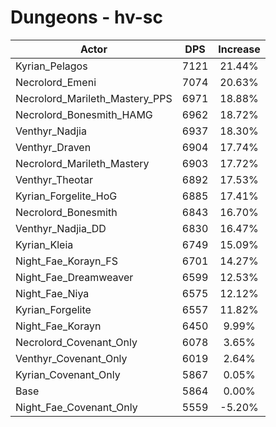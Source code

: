 # Dungeons - hv-sc
| Actor | DPS | Increase |
|---|:---:|:---:|
|Kyrian_Pelagos|7121|21.44%|
|Necrolord_Emeni|7074|20.63%|
|Necrolord_Marileth_Mastery_PPS|6971|18.88%|
|Necrolord_Bonesmith_HAMG|6962|18.72%|
|Venthyr_Nadjia|6937|18.30%|
|Venthyr_Draven|6904|17.74%|
|Necrolord_Marileth_Mastery|6903|17.72%|
|Venthyr_Theotar|6892|17.53%|
|Kyrian_Forgelite_HoG|6885|17.41%|
|Necrolord_Bonesmith|6843|16.70%|
|Venthyr_Nadjia_DD|6830|16.47%|
|Kyrian_Kleia|6749|15.09%|
|Night_Fae_Korayn_FS|6701|14.27%|
|Night_Fae_Dreamweaver|6599|12.53%|
|Night_Fae_Niya|6575|12.12%|
|Kyrian_Forgelite|6557|11.82%|
|Night_Fae_Korayn|6450|9.99%|
|Necrolord_Covenant_Only|6078|3.65%|
|Venthyr_Covenant_Only|6019|2.64%|
|Kyrian_Covenant_Only|5867|0.05%|
|Base|5864|0.00%|
|Night_Fae_Covenant_Only|5559|-5.20%|
